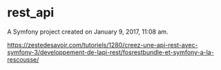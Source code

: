 rest_api
=======
A Symfony project created on January 9, 2017, 11:08 am.

https://zestedesavoir.com/tutoriels/1280/creez-une-api-rest-avec-symfony-3/developpement-de-lapi-rest/fosrestbundle-et-symfony-a-la-rescousse/
